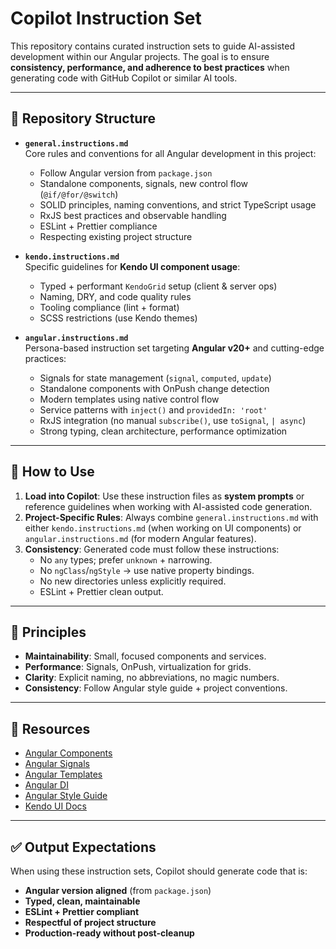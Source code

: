 # Copilot Instruction Set

This repository contains curated instruction sets to guide AI-assisted development within our Angular projects. The goal is to ensure **consistency, performance, and adherence to best practices** when generating code with GitHub Copilot or similar AI tools.

---

## 📂 Repository Structure

- **`general.instructions.md`**  
  Core rules and conventions for all Angular development in this project:
  - Follow Angular version from `package.json`  
  - Standalone components, signals, new control flow (`@if/@for/@switch`)  
  - SOLID principles, naming conventions, and strict TypeScript usage  
  - RxJS best practices and observable handling  
  - ESLint + Prettier compliance  
  - Respecting existing project structure  

- **`kendo.instructions.md`**  
  Specific guidelines for **Kendo UI component usage**:
  - Typed + performant `KendoGrid` setup (client & server ops)  
  - Naming, DRY, and code quality rules  
  - Tooling compliance (lint + format)  
  - SCSS restrictions (use Kendo themes)  

- **`angular.instructions.md`**  
  Persona-based instruction set targeting **Angular v20+** and cutting-edge practices:
  - Signals for state management (`signal`, `computed`, `update`)  
  - Standalone components with OnPush change detection  
  - Modern templates using native control flow  
  - Service patterns with `inject()` and `providedIn: 'root'`  
  - RxJS integration (no manual `subscribe()`, use `toSignal`, `| async`)  
  - Strong typing, clean architecture, performance optimization  

---

## 🚀 How to Use

1. **Load into Copilot**: Use these instruction files as **system prompts** or reference guidelines when working with AI-assisted code generation.  
2. **Project-Specific Rules**: Always combine `general.instructions.md` with either `kendo.instructions.md` (when working on UI components) or `angular.instructions.md` (for modern Angular features).  
3. **Consistency**: Generated code must follow these instructions:
   - No `any` types; prefer `unknown` + narrowing.  
   - No `ngClass`/`ngStyle` → use native property bindings.  
   - No new directories unless explicitly required.  
   - ESLint + Prettier clean output.  

---

## 🔑 Principles

- **Maintainability**: Small, focused components and services.  
- **Performance**: Signals, OnPush, virtualization for grids.  
- **Clarity**: Explicit naming, no abbreviations, no magic numbers.  
- **Consistency**: Follow Angular style guide + project conventions.  

---

## 📖 Resources

- [Angular Components](https://angular.dev/essentials/components)  
- [Angular Signals](https://angular.dev/essentials/signals)  
- [Angular Templates](https://angular.dev/essentials/templates)  
- [Angular DI](https://angular.dev/essentials/dependency-injection)  
- [Angular Style Guide](https://angular.dev/style-guide)  
- [Kendo UI Docs](https://www.telerik.com/kendo-angular-ui/components/)  

---

## ✅ Output Expectations

When using these instruction sets, Copilot should generate code that is:

- **Angular version aligned** (from `package.json`)  
- **Typed, clean, maintainable**  
- **ESLint + Prettier compliant**  
- **Respectful of project structure**  
- **Production-ready without post-cleanup**  
